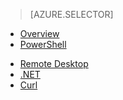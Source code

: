 > [AZURE.SELECTOR]
- [Overview](hdinsight-use-pig)
- [PowerShell](hdinsight-hadoop-use-pig-powershell)
<!-- deleted by customization
- [SSH](hdinsight-hadoop-use-pig-ssh)
-->
- [Remote Desktop](hdinsight-hadoop-use-pig-remote-desktop)
- [.NET](hdinsight-hadoop-use-pig-dotnet-sdk)
- [Curl](hdinsight-hadoop-use-pig-curl)
